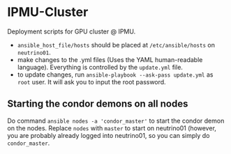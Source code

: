 # IPMU-Cluster
Deployment scripts for GPU cluster @ IPMU.

* `ansible_host_file/hosts` should be placed at `/etc/ansible/hosts` on `neutrino01`.
* make changes to the .yml files (Uses the YAML human-readable language). Everything is controlled by the `update.yml` file.
* to update changes, run `ansible-playbook --ask-pass update.yml` as `root` user. It will ask you to input the root password.

## Starting the condor demons on all nodes
Do command `ansible nodes -a 'condor_master'` to start the condor demon on the nodes. Replace `nodes` with `master` to start on neutrino01 (however, you are probably already logged into neutrino01, so you can simply do `condor_master`.
